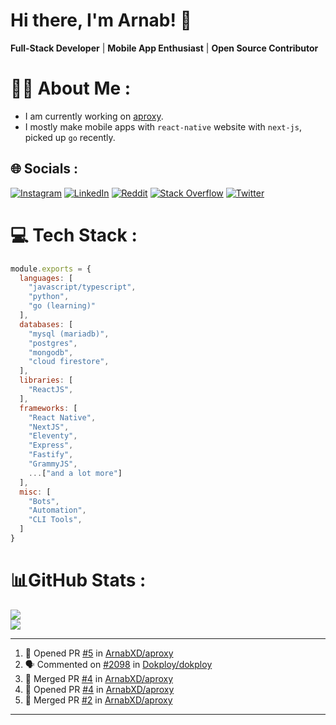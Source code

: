 # Hi there, I'm Arnab! 👋

**Full-Stack Developer** | **Mobile App Enthusiast** | **Open Source Contributor**

# 🧑‍💻 About Me :
* I am currently working on [aproxy](https://github.com/ArnabXD/aproxy).
* I mostly make mobile apps with `react-native` website with `next-js`, picked up `go` recently.

## 🌐 Socials :
[![Instagram](https://img.shields.io/badge/Instagram-%23E4405F.svg?logo=Instagram&logoColor=white)](https://instagram.com/arnabparyali) [![LinkedIn](https://img.shields.io/badge/LinkedIn-%230077B5.svg?logo=linkedin&logoColor=white)](https://linkedin.com/in/arnabparyali) [![Reddit](https://img.shields.io/badge/Reddit-%23FF4500.svg?logo=Reddit&logoColor=white)](https://reddit.com/user/ArnabXD) [![Stack Overflow](https://img.shields.io/badge/-Stackoverflow-FE7A16?logo=stack-overflow&logoColor=white)](https://stackoverflow.com/users/12250600) [![Twitter](https://img.shields.io/badge/Twitter-%231DA1F2.svg?logo=Twitter&logoColor=white)](https://twitter.com/arnabparyali) 

# 💻 Tech Stack :

```js
module.exports = {
  languages: [
    "javascript/typescript",
    "python",
    "go (learning)"
  ],
  databases: [
    "mysql (mariadb)",
    "postgres",
    "mongodb",
    "cloud firestore",
  ],
  libraries: [
    "ReactJS",
  ],
  frameworks: [
    "React Native",
    "NextJS",
    "Eleventy",
    "Express",
    "Fastify",
    "GrammyJS",
    ...["and a lot more"]
  ],
  misc: [
    "Bots",
    "Automation",
    "CLI Tools",
  ]
}
```

# 📊GitHub Stats :
![](https://github-readme-stats.vercel.app/api?username=ArnabXD&theme=tokyonight&hide_border=false&include_all_commits=false&count_private=false)<br/>
![](https://github-readme-stats.vercel.app/api/top-langs/?username=ArnabXD&theme=tokyonight&hide_border=false&include_all_commits=false&count_private=false&layout=compact)

---

<!--START_SECTION:activity-->
1. 💪 Opened PR [#5](https://github.com/ArnabXD/aproxy/pull/5) in [ArnabXD/aproxy](https://github.com/ArnabXD/aproxy)
2. 🗣 Commented on [#2098](https://github.com/Dokploy/dokploy/issues/2098#issuecomment-3031903501) in [Dokploy/dokploy](https://github.com/Dokploy/dokploy)
3. 🎉 Merged PR [#4](https://github.com/ArnabXD/aproxy/pull/4) in [ArnabXD/aproxy](https://github.com/ArnabXD/aproxy)
4. 💪 Opened PR [#4](https://github.com/ArnabXD/aproxy/pull/4) in [ArnabXD/aproxy](https://github.com/ArnabXD/aproxy)
5. 🎉 Merged PR [#2](https://github.com/ArnabXD/aproxy/pull/2) in [ArnabXD/aproxy](https://github.com/ArnabXD/aproxy)
<!--END_SECTION:activity-->

---
